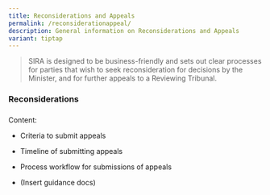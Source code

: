 ```yaml
---
title: Reconsiderations and Appeals
permalink: /reconsiderationappeal/
description: General information on Reconsiderations and Appeals
variant: tiptap
---
```

<blockquote><p>SIRA is designed to be business-friendly and sets out clear processes for parties that wish to seek reconsideration for decisions by the Minister, and for further appeals to a Reviewing Tribunal.</p><p></p></blockquote><h3>Reconsiderations</h3><p></p><h3></h3><p></p><p></p><p>Content:</p><ul data-tight="true" class="tight"><li><p>Criteria to submit appeals</p></li><li><p>Timeline of submitting appeals</p></li><li><p>Process workflow for submissions of appeals</p></li><li><p>(Insert guidance docs)</p></li></ul><p></p>
